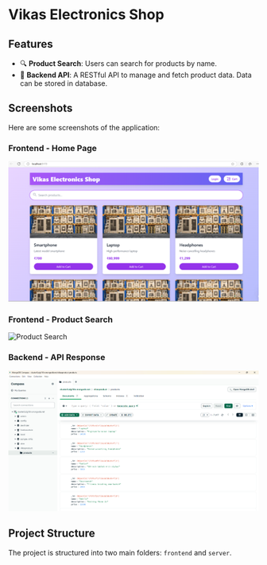 # Vikas Electronics Shop

## Features

- 🔍 **Product Search**: Users can search for products by name.
- 📡 **Backend API**: A RESTful API to manage and fetch product data. Data can be stored in database.

## Screenshots

Here are some screenshots of the application:

### Frontend - Home Page
![Home Page](./screenshots/frontend1.png)

### Frontend - Product Search
![Product Search](./screenshots/frontend_product_list.png)

### Backend - API Response
![Backend Response](./screenshots/backend.png)

## Project Structure

The project is structured into two main folders: `frontend` and `server`.


